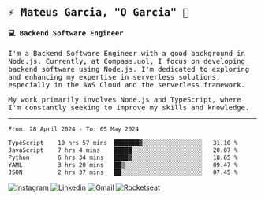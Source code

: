 
<samp>
  
## ⚡ Mateus Garcia, "O Garcia" :rocket: 
  

#### 💻 Backend Software Engineer

I'm a Backend Software Engineer with a good background in Node.js. Currently, at Compass.uol, I focus on developing backend software using Node.js. I'm dedicated to exploring and enhancing my expertise in serverless solutions, especially in the AWS Cloud and the serverless framework.

My work primarily involves Node.js and TypeScript, where I'm constantly seeking to improve my skills and knowledge.

---

<!--START_SECTION:waka-->

```txt
From: 28 April 2024 - To: 05 May 2024

TypeScript    10 hrs 57 mins  ███████▓░░░░░░░░░░░░░░░░░   31.10 %
JavaScript    7 hrs 4 mins    █████░░░░░░░░░░░░░░░░░░░░   20.07 %
Python        6 hrs 34 mins   ████▓░░░░░░░░░░░░░░░░░░░░   18.65 %
YAML          3 hrs 20 mins   ██▒░░░░░░░░░░░░░░░░░░░░░░   09.47 %
JSON          2 hrs 37 mins   ██░░░░░░░░░░░░░░░░░░░░░░░   07.45 %
```

<!--END_SECTION:waka-->
  
</samp>

[![Instagram](https://img.shields.io/badge/-Mateus%20Garcia-c080ff?style=flat-square&labelColor=c080ff&logo=instagram&logoColor=white&link=https://www.instagram.com/mpg.x)](https://www.instagram.com/mpg.x) 
[![Linkedin](https://img.shields.io/badge/-Mateus%20Garcia-c080ff?style=flat-square&logo=Linkedin&logoColor=white&link=https://www.linkedin.com/in/mpgxc)](https://www.linkedin.com/in/mateusogarcia) 
[![Gmail](https://img.shields.io/badge/-mpgx5.c@gmail.com-c080ff?style=flat-square&logo=Gmail&logoColor=white&link=mailto:diego.schell.f@gmail.com)](mailto:mpgx5.c@gmail.com)
[![Rocketseat](https://img.shields.io/badge/-Rocketseat%20Profile-c080ff?style=flat-square&labelColor=c080ff&logoColor=white&link=https://app.rocketseat.com.br/me/mpgxc)](https://app.rocketseat.com.br/me/mpgxc)
